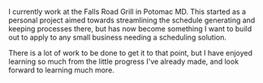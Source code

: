 I currently work at the Falls Road Grill in Potomac MD. This started as a personal project aimed towards streamlining the schedule generating and keeping processes there, but has now become something I want to build out to apply to any small business needing a scheduling solution.

There is a lot of work to be done to get it to that point, but I have enjoyed learning so much from the little progress I've already made, and look forward to learning much more.
